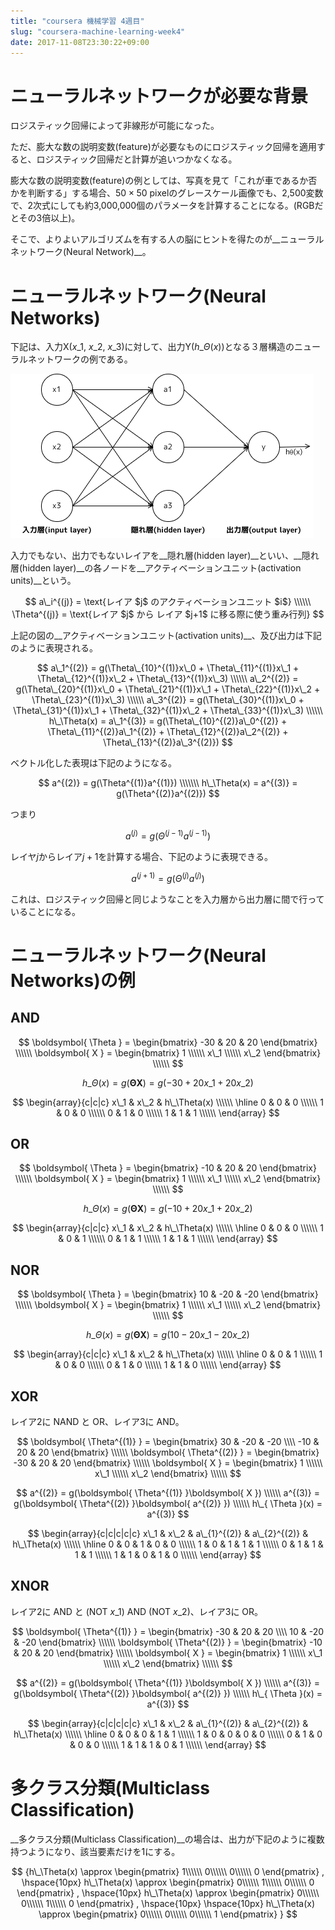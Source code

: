 ```yaml
---
title: "coursera 機械学習 4週目"
slug: "coursera-machine-learning-week4"
date: 2017-11-08T23:30:22+09:00
---
```


ニューラルネットワークが必要な背景
==================================

ロジスティック回帰によって非線形が可能になった。

ただ、膨大な数の説明変数(feature)が必要なものにロジスティック回帰を適用すると、ロジスティック回帰だと計算が追いつかなくなる。

膨大な数の説明変数(feature)の例としては、写真を見て「これが車であるか否かを判断する」する場合、$50 \times 50$ pixelのグレースケール画像でも、2,500変数で、2次式にしても約3,000,000個のパラメータを計算することになる。(RGBだとその3倍以上)。

そこで、よりよいアルゴリズムを有する人の脳にヒントを得たのが__ニューラルネットワーク(Neural Network)__。

ニューラルネットワーク(Neural Networks)
=======================================

下記は、入力X($x\_1$, $x\_2$, $x\_3$)に対して、出力Y($h\_\Theta(x)$)となる３層構造のニューラルネットワークの例である。

![ニューラルネットワークの表現の仕方の例](/img/20171103_coursera-machine-learning-week4/neural_network_ex1.png)


入力でもない、出力でもないレイアを__隠れ層(hidden layer)__といい、__隠れ層(hidden layer)__の各ノードを__アクティベーションユニット(activation units)__という。

$$
a\_i^{(j)} = \text{レイア $j$ のアクティベーションユニット $i$} \\\\\\
\Theta^{(j)} = \text{レイア $j$ から レイア $j+1$ に移る際に使う重み行列}
$$

上記の図の__アクティベーションユニット(activation units)__、及び出力は下記のように表現される。

$$
a\_1^{(2)} = g(\Theta\_{10}^{(1)}x\_0 + \Theta\_{11}^{(1)}x\_1 + \Theta\_{12}^{(1)}x\_2 + \Theta\_{13}^{(1)}x\_3) \\\\\\
a\_2^{(2)} = g(\Theta\_{20}^{(1)}x\_0 + \Theta\_{21}^{(1)}x\_1 + \Theta\_{22}^{(1)}x\_2 + \Theta\_{23}^{(1)}x\_3) \\\\\\
a\_3^{(2)} = g(\Theta\_{30}^{(1)}x\_0 + \Theta\_{31}^{(1)}x\_1 + \Theta\_{32}^{(1)}x\_2 + \Theta\_{33}^{(1)}x\_3) \\\\\\
h\_\Theta(x) = a\_1^{(3)} = g(\Theta\_{10}^{(2)}a\_0^{(2)} + \Theta\_{11}^{(2)}a\_1^{(2)} + \Theta\_{12}^{(2)}a\_2^{(2)} + \Theta\_{13}^{(2)}a\_3^{(2)})
$$

ベクトル化した表現は下記のようになる。

$$
a^{(2)} = g(\Theta^{(1)}a^{(1)}) \\\\\\\
h\_\Theta(x) = a^{(3)} = g(\Theta^{(2)}a^{(2)})
$$

つまり

$$
a^{(j)} = g(\Theta^{(j-1)}a^{(j-1)})
$$

レイヤ$j$からレイア$j+1$を計算する場合、下記のように表現できる。

$$
a^{(j+1)} = g(\Theta^{(j)}a^{(j)})
$$

これは、ロジスティック回帰と同じようなことを入力層から出力層に間で行っていることになる。

ニューラルネットワーク(Neural Networks)の例
===========================================

AND
---

$$
\boldsymbol{ \Theta } = \begin{bmatrix} -30 & 20 & 20 \end{bmatrix} \\\\\\
\boldsymbol{ X } = \begin{bmatrix} 1 \\\\\\ x\_1 \\\\\\ x\_2  \end{bmatrix} \\\\\\
$$

$$
h\_{ \Theta }(x) = g(\boldsymbol{ \Theta }\boldsymbol{ X }) = g(-30 + 20x\_1 + 20x\_2)
$$

$$
\begin{array}{c|c|c}
x\_1 & x\_2 & h\_\Theta(x) \\\\\\
\hline
0 & 0 & 0 \\\\\\
1 & 0 & 0 \\\\\\
0 & 1 & 0 \\\\\\
1 & 1 & 1 \\\\\\
\end{array}
$$

OR
--

$$
\boldsymbol{ \Theta } = \begin{bmatrix} -10 & 20 & 20 \end{bmatrix} \\\\\\
\boldsymbol{ X } = \begin{bmatrix} 1 \\\\\\ x\_1 \\\\\\ x\_2  \end{bmatrix} \\\\\\
$$

$$
h\_{ \Theta }(x) = g(\boldsymbol{ \Theta }\boldsymbol{ X }) = g(-10 + 20x\_1 + 20x\_2)
$$

$$
\begin{array}{c|c|c}
x\_1 & x\_2 & h\_\Theta(x) \\\\\\
\hline
0 & 0 & 0 \\\\\\
1 & 0 & 1 \\\\\\
0 & 1 & 1 \\\\\\
1 & 1 & 1 \\\\\\
\end{array}
$$

NOR
---

$$
\boldsymbol{ \Theta } = \begin{bmatrix} 10 & -20 & -20 \end{bmatrix} \\\\\\
\boldsymbol{ X } = \begin{bmatrix} 1 \\\\\\ x\_1 \\\\\\ x\_2  \end{bmatrix} \\\\\\
$$

$$
h\_{ \Theta }(x) = g(\boldsymbol{ \Theta }\boldsymbol{ X }) = g(10 - 20x\_1 - 20x\_2)
$$

$$
\begin{array}{c|c|c}
x\_1 & x\_2 & h\_\Theta(x) \\\\\\
\hline
0 & 0 & 1 \\\\\\
1 & 0 & 0 \\\\\\
0 & 1 & 0 \\\\\\
1 & 1 & 0 \\\\\\
\end{array}
$$

XOR
---

レイア2に NAND と OR、レイア3に AND。

$$
\boldsymbol{ \Theta^{(1)} } = \begin{bmatrix} 30 & -20 & -20 \\\\ -10 & 20 & 20 \end{bmatrix} \\\\\\
\boldsymbol{ \Theta^{(2)} } = \begin{bmatrix} -30 & 20 & 20 \end{bmatrix} \\\\\\
\boldsymbol{ X } = \begin{bmatrix} 1 \\\\\\ x\_1 \\\\\\ x\_2  \end{bmatrix} \\\\\\
$$

$$
a^{(2)} = g(\boldsymbol{ \Theta^{(1)} }\boldsymbol{ X }) \\\\\\
a^{(3)} = g(\boldsymbol{ \Theta^{(2)} }\boldsymbol{ a^{(2)} }) \\\\\\
h\_{ \Theta }(x) = a^{(3)}
$$

$$
\begin{array}{c|c|c|c|c}
x\_1 & x\_2 & a\_{1}^{(2)} & a\_{2}^{(2)} & h\_\Theta(x) \\\\\\
\hline
0 & 0 & 1 & 0 & 0 \\\\\\
1 & 0 & 1 & 1 & 1 \\\\\\
0 & 1 & 1 & 1 & 1 \\\\\\
1 & 1 & 0 & 1 & 0 \\\\\\
\end{array}
$$

XNOR
----

レイア2に AND と (NOT $x\_1$) AND (NOT $x\_2$)、レイア3に OR。

$$
\boldsymbol{ \Theta^{(1)} } = \begin{bmatrix} -30 & 20 & 20 \\\\ 10 & -20 & -20 \end{bmatrix} \\\\\\
\boldsymbol{ \Theta^{(2)} } = \begin{bmatrix} -10 & 20 & 20 \end{bmatrix} \\\\\\
\boldsymbol{ X } = \begin{bmatrix} 1 \\\\\\ x\_1 \\\\\\ x\_2  \end{bmatrix} \\\\\\
$$

$$
a^{(2)} = g(\boldsymbol{ \Theta^{(1)} }\boldsymbol{ X }) \\\\\\
a^{(3)} = g(\boldsymbol{ \Theta^{(2)} }\boldsymbol{ a^{(2)} }) \\\\\\
h\_{ \Theta }(x) = a^{(3)}
$$

$$
\begin{array}{c|c|c|c|c}
x\_1 & x\_2 & a\_{1}^{(2)} & a\_{2}^{(2)} & h\_\Theta(x) \\\\\\
\hline
0 & 0 & 0 & 1 & 1 \\\\\\
1 & 0 & 0 & 0 & 0 \\\\\\
0 & 1 & 0 & 0 & 0 \\\\\\
1 & 1 & 1 & 0 & 1 \\\\\\
\end{array}
$$

多クラス分類(Multiclass Classification)
=======================================

__多クラス分類(Multiclass Classification)__の場合は、出力が下記のように複数持つようになり、該当要素だけを$1$にする。

$$
{h\_\Theta(x) \approx \begin{pmatrix}
1\\\\\\
0\\\\\\
0\\\\\\
0
\end{pmatrix}
,
\hspace{10px}
h\_\Theta(x) \approx \begin{pmatrix}
0\\\\\\
1\\\\\\
0\\\\\\
0
\end{pmatrix}
,
\hspace{10px}
h\_\Theta(x) \approx \begin{pmatrix}
0\\\\\\
0\\\\\\
1\\\\\\
0
\end{pmatrix}
,
\hspace{10px}
\hspace{10px}
h\_\Theta(x) \approx \begin{pmatrix}
0\\\\\\
0\\\\\\
0\\\\\\
1
\end{pmatrix}
}
$$
